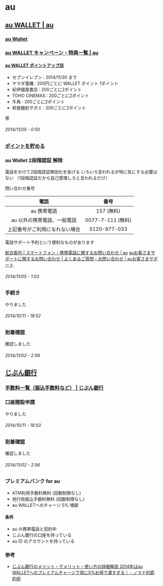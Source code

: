 # au

## <a href="http://www.au.kddi.com/au-id/au-wallet/">au WALLET | au</a>

### [au Wallet](http://www.au.kddi.com/au-id/au-wallet/)

### <a href="http://www.au.kddi.com/au-id/au-wallet/pr/campaign/">au WALLET キャンペーン・特典一覧 | au</a>

#### <a href="http://point.auone.jp/pointup/">au WALLET ポイントアップ店</a>

- セブンイレブン : 2014/11/30 まで
- ヤマダ電機    : 200円ごとに WALLET ポイント 1ポイント
- 紀伊國屋書店   : 200ごとに2ポイント
- TOHO CINEMAS : 200ごとに2ポイント
- 牛角         : 200ごとに2ポイント
- 和食麺処サガミ : 200ごとに2ポイント

等

###### *2014/11/05 - 0:50*

### <a href="http://point.auone.jp/howtocharge/?aspref=pp212">ポイントを貯める</a>

### au Wallet 2段階認証 解除

電話をかけて2段階認証無効化を告げる
いろいろ言われるが特に気にする必要はない
（1段階認証だから自己管理しろと言われるだけ）

問い合わせ番号

|電話|番号|
|:-:|:-:|
|au 携帯電話|157 (無料)|
|au 以外の携帯電話、一般電話|0077-7-111 (無料)|
|上記番号がご利用になれない場合|0120-977-033|

電話サポート予約という便利なものがあります

<a href="http://www.au.kddi.com/support/inquiry/mobile/general/#info-tel">総合案内 | スマートフォン・携帯電話に関するお問い合わせ | au</a>
<a href="http://cs.kddi.com/support/otoiawase/cs/#tellBox">auお客さまサポートに関するお問い合わせ | よくあるご質問・お問い合わせ | auお客さまサポート</a>

###### *2014/11/05 - 1:03*


### 手続き

やりました

###### *2014/10/11 - 18:52*

### 到着確認

確認しました

###### *2014/11/02 - 2:56*

## [じぶん銀行](http://www.jibunbank.co.jp/account/)

### <a href="http://www.jibunbank.co.jp/interest_and_commission/commission/">手数料一覧（振込手数料など） | じぶん銀行</a>

### 口座開設申請

やりました

###### *2014/10/11 - 18:50*

### 到着確認

確認しました

###### *2014/11/02 - 2:56*

### プレミアムバンク for au

- ATM利用手数料無料 (回数制限なし)
- 他行宛振込手数料無料 (回数制限なし)
- au WALLETへのチャージ 5% 増額

#### 条件

- au の携帯電話と契約中
- じぶん銀行の口座を持っている
- au ID のアカウントを持っている


### 参考

- [じぶん銀行のメリット・デメリット・使い方の詳細解説 2014年はau WALLETへのプレミアムチャージで常に5%お得で凄すぎる！ - ノマド的節約術](http://nomad-saving.com/6210/#ATM)
